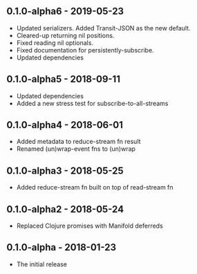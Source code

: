 ## 0.1.0-alpha6 - 2019-05-23

* Updated serializers. Added Transit-JSON as the new default.
* Cleared-up returning nil positions.
* Fixed reading nil optionals.
* Fixed documentation for persistently-subscribe.
* Updated dependencies

## 0.1.0-alpha5 - 2018-09-11

* Updated dependencies
* Added a new stress test for subscribe-to-all-streams

## 0.1.0-alpha4 - 2018-06-01

* Added metadata to reduce-stream fn result
* Renamed (un)wrap-event fns to (un)wrap

## 0.1.0-alpha3 - 2018-05-25

* Added reduce-stream fn built on top of read-stream fn

## 0.1.0-alpha2 - 2018-05-24

* Replaced Clojure promises with Manifold deferreds

## 0.1.0-alpha - 2018-01-23

* The initial release
